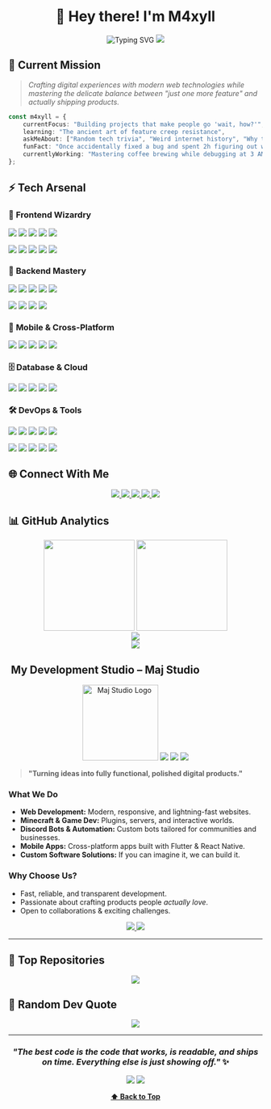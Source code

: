 <div align="center">

# 🚀 Hey there! I'm M4xyll

<img src="https://readme-typing-svg.herokuapp.com?font=Fira+Code&weight=500&size=24&pause=1000&color=00D9FF&center=true&vCenter=true&random=false&width=600&lines=Full-Stack+Developer+%F0%9F%92%BB;Coffee+Enthusiast+%E2%98%95;3AM+Debugging+Specialist+%F0%9F%8C%99;Clean+Code+Advocate+%E2%9C%A8;Building+Digital+Experiences+%F0%9F%8E%A8" alt="Typing SVG" />

<img src="https://capsule-render.vercel.app/api?type=waving&color=gradient&customColorList=6,11,20&height=100&section=header&text=&fontSize=0&animation=twinkling"/>

</div>

## 🎯 Current Mission

> *Crafting digital experiences with modern web technologies while mastering the delicate balance between "just one more feature" and actually shipping products.*

```typescript
const m4xyll = {
    currentFocus: "Building projects that make people go 'wait, how?'",
    learning: "The ancient art of feature creep resistance",
    askMeAbout: ["Random tech trivia", "Weird internet history", "Why tabs > spaces"],
    funFact: "Once accidentally fixed a bug and spent 2h figuring out what I did",
    currentlyWorking: "Mastering coffee brewing while debugging at 3 AM ☕"
};
```

## ⚡ Tech Arsenal

### 🎨 **Frontend Wizardry**
<p>
<img src="https://img.shields.io/badge/React-20232A?style=for-the-badge&logo=react&logoColor=61DAFB" />
<img src="https://img.shields.io/badge/Next.js-000?style=for-the-badge&logo=next.js&logoColor=white" />
<img src="https://img.shields.io/badge/TypeScript-3178C6?style=for-the-badge&logo=typescript&logoColor=white" />
<img src="https://img.shields.io/badge/Vue.js-4FC08D?style=for-the-badge&logo=vue.js&logoColor=white" />
<img src="https://img.shields.io/badge/Svelte-FF3E00?style=for-the-badge&logo=svelte&logoColor=white" />
</p>

<p>
<img src="https://img.shields.io/badge/TailwindCSS-38B2AC?style=for-the-badge&logo=tailwind-css&logoColor=white" />
<img src="https://img.shields.io/badge/Three.js-000000?style=for-the-badge&logo=three.js&logoColor=white" />
<img src="https://img.shields.io/badge/SASS-CC6699?style=for-the-badge&logo=sass&logoColor=white" />
<img src="https://img.shields.io/badge/Bootstrap-7952B3?style=for-the-badge&logo=bootstrap&logoColor=white" />
<img src="https://img.shields.io/badge/Framer_Motion-0055FF?style=for-the-badge&logo=framer&logoColor=white" />
</p>

### 🔧 **Backend Mastery**
<p>
<img src="https://img.shields.io/badge/Node.js-339933?style=for-the-badge&logo=node.js&logoColor=white" />
<img src="https://img.shields.io/badge/Python-3776AB?style=for-the-badge&logo=python&logoColor=white" />
<img src="https://img.shields.io/badge/FastAPI-009688?style=for-the-badge&logo=fastapi&logoColor=white" />
<img src="https://img.shields.io/badge/Express.js-000000?style=for-the-badge&logo=express&logoColor=white" />
<img src="https://img.shields.io/badge/Laravel-FF2D20?style=for-the-badge&logo=laravel&logoColor=white" />
</p>

<p>
<img src="https://img.shields.io/badge/Java-ED8B00?style=for-the-badge&logo=openjdk&logoColor=white" />
<img src="https://img.shields.io/badge/C%23-239120?style=for-the-badge&logo=csharp&logoColor=white" />
<img src="https://img.shields.io/badge/PHP-777BB4?style=for-the-badge&logo=php&logoColor=white" />
<img src="https://img.shields.io/badge/GraphQL-E10098?style=for-the-badge&logo=graphql&logoColor=white" />
</p>

### 📱 **Mobile & Cross-Platform**
<p>
<img src="https://img.shields.io/badge/Flutter-02569B?style=for-the-badge&logo=flutter&logoColor=white" />
<img src="https://img.shields.io/badge/React_Native-20232A?style=for-the-badge&logo=react&logoColor=61DAFB" />
<img src="https://img.shields.io/badge/Dart-0175C2?style=for-the-badge&logo=dart&logoColor=white" />
<img src="https://img.shields.io/badge/Electron-2B2E3A?style=for-the-badge&logo=electron&logoColor=9FEAF9" />
<img src="https://img.shields.io/badge/Unity-000000?style=for-the-badge&logo=unity&logoColor=white" />
</p>

### 🗄️ **Database & Cloud**
<p>
<img src="https://img.shields.io/badge/MongoDB-47A248?style=for-the-badge&logo=mongodb&logoColor=white" />
<img src="https://img.shields.io/badge/Firebase-FFCA28?style=for-the-badge&logo=firebase&logoColor=black" />
<img src="https://img.shields.io/badge/Supabase-3ECF8E?style=for-the-badge&logo=supabase&logoColor=white" />
<img src="https://img.shields.io/badge/MySQL-4479A1?style=for-the-badge&logo=mysql&logoColor=white" />
<img src="https://img.shields.io/badge/Redis-DC382D?style=for-the-badge&logo=redis&logoColor=white" />
</p>

### 🛠️ **DevOps & Tools**
<p>
<img src="https://img.shields.io/badge/Docker-2496ED?style=for-the-badge&logo=docker&logoColor=white" />
<img src="https://img.shields.io/badge/Git-F05032?style=for-the-badge&logo=git&logoColor=white" />
<img src="https://img.shields.io/badge/GitHub-181717?style=for-the-badge&logo=github&logoColor=white" />
<img src="https://img.shields.io/badge/Vite-646CFF?style=for-the-badge&logo=vite&logoColor=white" />
<img src="https://img.shields.io/badge/Webpack-8DD6F9?style=for-the-badge&logo=webpack&logoColor=black" />
</p>

<p>
<img src="https://img.shields.io/badge/Figma-F24E1E?style=for-the-badge&logo=figma&logoColor=white" />
<img src="https://img.shields.io/badge/VS_Code-007ACC?style=for-the-badge&logo=visual-studio-code&logoColor=white" />
<img src="https://img.shields.io/badge/Postman-FF6C37?style=for-the-badge&logo=postman&logoColor=white" />
<img src="https://img.shields.io/badge/Arduino-00979D?style=for-the-badge&logo=arduino&logoColor=white" />
<img src="https://img.shields.io/badge/Raspberry_Pi-C51A4A?style=for-the-badge&logo=raspberry-pi&logoColor=white" />
</p>

## 🌐 Connect With Me

<p align="center">
<a href="https://discord.gg/dXZtJjeVmK">
  <img src="https://img.shields.io/badge/Discord-7289DA?style=for-the-badge&logo=discord&logoColor=white&animation=pulse" />
</a>
<a href="https://instagram.com/maxence_detourniere">
  <img src="https://img.shields.io/badge/Instagram-E4405F?style=for-the-badge&logo=instagram&logoColor=white" />
</a>
<a href="https://twitch.tv/M4xyll">
  <img src="https://img.shields.io/badge/Twitch-9146FF?style=for-the-badge&logo=twitch&logoColor=white" />
</a>
<a href="https://reddit.com/user/M4xyll">
  <img src="https://img.shields.io/badge/Reddit-FF4500?style=for-the-badge&logo=reddit&logoColor=white" />
</a>
<a href="mailto:m4xyll.dev@proton.me">
  <img src="https://img.shields.io/badge/ProtonMail-8B89CC?style=for-the-badge&logo=protonmail&logoColor=white" />
</a>
</p>

## 📊 GitHub Analytics

<div align="center">

<img height="180em" src="https://github-readme-stats.vercel.app/api?username=M4xyll&show_icons=true&theme=tokyonight&hide_border=true&include_all_commits=true&count_private=true&custom_title=⚡%20GitHub%20Stats"/>
<img height="180em" src="https://github-readme-stats.vercel.app/api/top-langs/?username=M4xyll&layout=compact&theme=tokyonight&hide_border=true&langs_count=8"/>

</div>

<div align="center">

<img src="https://nirzak-streak-stats.vercel.app/?user=M4xyll&theme=tokyonight&hide_border=true"/>

</div>

<div align="center">

<img src="https://github-readme-activity-graph.vercel.app/graph?username=M4xyll&theme=tokyo-night&hide_border=true&area=true"/>

</div>

## ​ My Development Studio – Maj Studio

<div align="center">

<img src="https://maxence.detourniere.com/logoMajStudio2.png" alt="Maj Studio Logo" width="150"/>

<img src="https://img.shields.io/badge/We%20Build-Experiences-blueviolet?style=for-the-badge&logo=rocket" />
<img src="https://img.shields.io/badge/Founded-2023-success?style=for-the-badge&logo=github-sponsors" />
<img src="https://img.shields.io/badge/Focus-Web%20%7C%20Apps%20%7C%20Games-critical?style=for-the-badge&logo=codeigniter" />

</div>

> **"Turning ideas into fully functional, polished digital products."**

### **What We Do**
- **Web Development:** Modern, responsive, and lightning-fast websites.  
- **Minecraft & Game Dev:** Plugins, servers, and interactive worlds.  
- **Discord Bots & Automation:** Custom bots tailored for communities and businesses.  
- **Mobile Apps:** Cross-platform apps built with Flutter & React Native.  
- **Custom Software Solutions:** If you can imagine it, we can build it.

### **Why Choose Us?**
- Fast, reliable, and transparent development.
- Passionate about crafting products people *actually love*.
- Open to collaborations & exciting challenges.

<div align="center">
<a href="https://discord.gg/dXZtJjeVmK">
  <img src="https://img.shields.io/badge/Join%20Our%20Community-7289DA?style=for-the-badge&logo=discord&logoColor=white" />
</a>
<a href="mailto:m4xyll.dev@proton.me">
  <img src="https://img.shields.io/badge/Work%20With%20Us-8B89CC?style=for-the-badge&logo=protonmail&logoColor=white" />
</a>
</div>

---
## 🚀 Top Repositories

<div align="center">

<img src="https://github-contributor-stats.vercel.app/api?username=M4xyll&limit=5&theme=tokyonight&combine_all_yearly_contributions=true"/>

</div>

## 💭 Random Dev Quote

<div align="center">

<img src="https://quotes-github-readme.vercel.app/api?type=horizontal&theme=tokyonight"/>

</div>

---

<div align="center">

### *"The best code is the code that works, is readable, and ships on time. Everything else is just showing off."* ✨

<img src="https://capsule-render.vercel.app/api?type=waving&color=gradient&customColorList=6,11,20&height=100&section=footer&text=&fontSize=0&animation=twinkling"/>

<img src="https://komarev.com/ghpvc/?username=M4xyll&style=for-the-badge&color=00d9ff"/>

**[⬆ Back to Top](#-hey-there-im-maxence)**

</div>